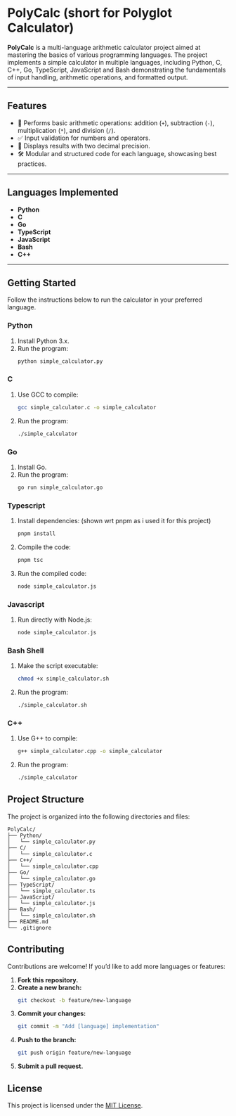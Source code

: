 # **PolyCalc (short for Polyglot Calculator)**

**PolyCalc** is a multi-language arithmetic calculator project aimed at mastering the basics of various programming languages. The project implements a simple calculator in multiple languages, including Python, C, C++, Go, TypeScript, JavaScript and Bash demonstrating the fundamentals of input handling, arithmetic operations, and formatted output.

---

## **Features**

- 🧮 Performs basic arithmetic operations: addition (`+`), subtraction (`-`), multiplication (`*`), and division (`/`).
- ✅ Input validation for numbers and operators.
- 🎯 Displays results with two decimal precision.
- 🛠 Modular and structured code for each language, showcasing best practices.

---

## **Languages Implemented**

- **Python**
- **C**
- **Go**
- **TypeScript**
- **JavaScript**
- **Bash**
- **C++**

---

## **Getting Started**

Follow the instructions below to run the calculator in your preferred language.

### **Python**

1. Install Python 3.x.
2. Run the program:
   ```bash
   python simple_calculator.py
   ```

### **C**

1. Use GCC to compile:
   ```bash
   gcc simple_calculator.c -o simple_calculator
   ```
2. Run the program:
   ```bash
   ./simple_calculator
   ```

### **Go**

1. Install Go.
2. Run the program:
   ```bash
   go run simple_calculator.go
   ```

### **Typescript**

1. Install dependencies: (shown wrt pnpm as i used it for this project)
   ```bash
   pnpm install
   ```
2. Compile the code:
   ```bash
   pnpm tsc
   ```
3. Run the compiled code:
   ```bash
   node simple_calculator.js
   ```

### **Javascript**

1. Run directly with Node.js:
   ```bash
   node simple_calculator.js
   ```

### **Bash Shell**

1. Make the script executable:
   ```bash
   chmod +x simple_calculator.sh
   ```
2. Run the program:
   ```bash
   ./simple_calculator.sh
   ```

### **C++**

1. Use G++ to compile:
   ```bash
   g++ simple_calculator.cpp -o simple_calculator
   ```
2. Run the program:
   ```bash
   ./simple_calculator
   ```

## Project Structure

The project is organized into the following directories and files:

```plaintext
PolyCalc/
├── Python/
│   └── simple_calculator.py
├── C/
│   └── simple_calculator.c
├── C++/
│   └── simple_calculator.cpp
├── Go/
│   └── simple_calculator.go
├── TypeScript/
│   └── simple_calculator.ts
├── JavaScript/
│   └── simple_calculator.js
├── Bash/
│   └── simple_calculator.sh
├── README.md
└── .gitignore
```

## **Contributing**

Contributions are welcome! If you’d like to add more languages or features:

1. **Fork this repository.**
2. **Create a new branch:**
   ```bash
   git checkout -b feature/new-language
   ```
3. **Commit your changes:**
   ```bash
   git commit -m "Add [language] implementation"
   ```
4. **Push to the branch:**
   ```bash
   git push origin feature/new-language
   ```
5. **Submit a pull request.**

## License

This project is licensed under the [MIT License](LICENSE).
